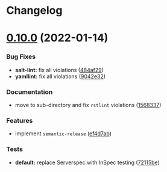 # Changelog

# [0.10.0](https://github.com/saltstack-formulas/snmp-formula/compare/v0.9.3...v0.10.0) (2022-01-14)


### Bug Fixes

* **salt-lint:** fix all violations ([484af29](https://github.com/saltstack-formulas/snmp-formula/commit/484af29d2db9e0e3fad420cb1f28e866e734e71b))
* **yamllint:** fix all violations ([9042e32](https://github.com/saltstack-formulas/snmp-formula/commit/9042e32035f8a74f1cebd3dc331dacb0b6c42be6))


### Documentation

* move to sub-directory and fix `rstlint` violations ([1568337](https://github.com/saltstack-formulas/snmp-formula/commit/156833745372c9a9d26ae351f7aa86c57d6c1f8b))


### Features

* implement `semantic-release` ([ef4d7ab](https://github.com/saltstack-formulas/snmp-formula/commit/ef4d7ab8a943cb63d3744209a2ba89bdb8d27bfc))


### Tests

* **default:** replace Serverspec with InSpec testing ([72115be](https://github.com/saltstack-formulas/snmp-formula/commit/72115be671dc0bb3c0fa28381efaf640e6009614))
